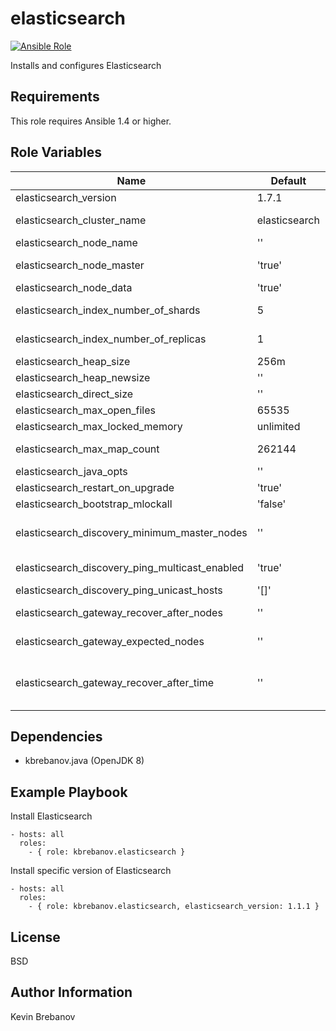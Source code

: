 elasticsearch
=============

[![Ansible Role](https://img.shields.io/ansible/role/3923.svg)](https://galaxy.ansible.com/list#/roles/3923)

Installs and configures Elasticsearch

Requirements
------------

This role requires Ansible 1.4 or higher.

Role Variables
--------------

| Name                                           | Default       | Description                                                                                             |
|------------------------------------------------|---------------|---------------------------------------------------------------------------------------------------------|
| elasticsearch_version                          | 1.7.1         | Version of Elasticsearch to install                                                                     |
| elasticsearch_cluster_name                     | elasticsearch | Cluster name identifies your cluster for auto-discovery                                                 |
| elasticsearch_node_name                        | ''            | Node name                                                                                               |
| elasticsearch_node_master                      | 'true'        | Allow this node to be eligible as a master node                                                         |
| elasticsearch_node_data                        | 'true'        | Allow this node to store data                                                                           |
| elasticsearch_index_number_of_shards           | 5             | Set the number of shards (splits) of an index                                                           |
| elasticsearch_index_number_of_replicas         | 1             | Set the number of replicas (additional copies) of an index                                              |
| elasticsearch_heap_size                        | 256m          | Heap size                                                                                               |
| elasticsearch_heap_newsize                     | ''            | Heap new generation                                                                                     |
| elasticsearch_direct_size                      | ''            | Max direct memory                                                                                       |
| elasticsearch_max_open_files                   | 65535         | Maximum number of open files                                                                            |
| elasticsearch_max_locked_memory                | unlimited     | Maximum locked memory size                                                                              |
| elasticsearch_max_map_count                    | 262144        | Maximum number of VMA (Virtual Memory Areas) a process can own                                          |
| elasticsearch_java_opts                        | ''            | Additional Java OPTS                                                                                    |
| elasticsearch_restart_on_upgrade               | 'true'        | Configure restart on package upgrade                                                                    |
| elasticsearch_bootstrap_mlockall               | 'false'       | Set this property to true to lock the memory                                                            |
| elasticsearch_discovery_minimum_master_nodes   | ''            | Set to ensure a node sees N other master eligible nodes to be considered operational within the cluster |
| elasticsearch_discovery_ping_multicast_enabled | 'true'        | Set to 'false' to enable unicast discovery and disable multicast                                        |
| elasticsearch_discovery_ping_unicast_hosts     | '[]'          | List of master nodes in the cluster                                                                     |
| elasticsearch_gateway_recover_after_nodes      | ''            | Allow recovery process after N nodes in a cluster are up                                                |
| elasticsearch_gateway_expected_nodes           | ''            | Set how many nodes are expected in this cluster                                                         |
| elasticsearch_gateway_recover_after_time       | ''            | Set the timeout to initiate the recovery process, once elasticsearch_gateway_recover_after_nodes are up |

Dependencies
------------

- kbrebanov.java (OpenJDK 8)

Example Playbook
----------------

Install Elasticsearch
```
- hosts: all
  roles:
    - { role: kbrebanov.elasticsearch }
```

Install specific version of Elasticsearch
```
- hosts: all
  roles:
    - { role: kbrebanov.elasticsearch, elasticsearch_version: 1.1.1 }
```

License
-------

BSD

Author Information
------------------

Kevin Brebanov
